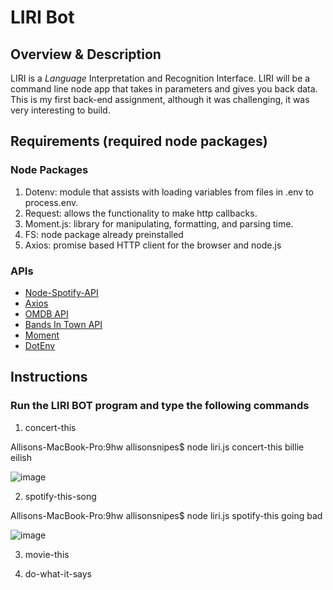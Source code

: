 # LIRI Bot

## Overview & Description

LIRI is a _Language_ Interpretation and Recognition Interface. LIRI will be a command line node app that takes in parameters and gives you back data. This is my first back-end assignment, although it was challenging, it was very interesting to build.

## Requirements (required node packages)

### Node Packages
1. Dotenv: module that assists with loading variables from files in .env to process.env.
2. Request: allows the functionality to make http callbacks.
3. Moment.js: library for manipulating, formatting, and parsing time.
4. FS: node package already preinstalled
5. Axios: promise based HTTP client for the browser and node.js

### APIs

* [Node-Spotify-API](https://www.npmjs.com/package/node-spotify-api)
* [Axios](https://www.npmjs.com/package/axios)
* [OMDB API](http://www.omdbapi.com)
* [Bands In Town API](http://www.artists.bandsintown.com/bandsintown-api)
* [Moment](https://www.npmjs.com/package/moment)
* [DotEnv](https://www.npmjs.com/package/dotenv)

## Instructions

### Run the LIRI BOT program and type the following commands

1. concert-this

Allisons-MacBook-Pro:9hw allisonsnipes$ node liri.js concert-this billie eilish

![image](https://user-images.githubusercontent.com/22041405/58178786-ac886980-7c5b-11e9-8a87-558b5bce2ddf.png)


2. spotify-this-song

Allisons-MacBook-Pro:9hw allisonsnipes$ node liri.js spotify-this going bad

![image](https://user-images.githubusercontent.com/22041405/58179079-4819da00-7c5c-11e9-83d9-a74a605d0301.png)

3. movie-this

4.  do-what-it-says
